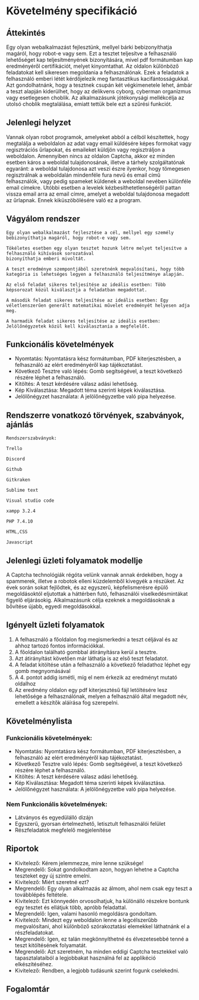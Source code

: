 
# Követelmény specifikáció

##  Áttekintés
Egy olyan webalkalmazást fejlesztünk, mellyel bárki bebizonyíthatja magáról, hogy robot-e vagy sem. Ezt a tesztet teljesítve a felhasználó lehetőséget kap teljesítményének bizonyítására, mivel pdf formátumban kap eredményéről certifikációt, melyet kinyomtathat. Az oldalon különböző feladatokat kell sikeresen megoldania a felhasználónak. Ezek a feladatok a felhasználó emberi létét kérdőjelezik meg fantasztikus kacifántosságukkal. Azt gondolhatnánk, hogy a tesztnek csupán két végkimenetele lehet, ámbár a teszt alapján kiderülhet, hogy az delikvens cyborg, cyberman organizmus vagy esetlegesen choblik. Az alkalmazásunk jótékonysági mellékcélja az utolsó choblik megtalálása, emiatt tettük bele ezt a szűrési funkciót.

## Jelenlegi helyzet
Vannak olyan robot programok, amelyeket abból a célból készítettek, hogy megtalálja a weboldalon az adat 
vagy email küldésére képes formokat vagy regisztrációs űrlapokat, és emaileket küldjön vagy regisztráljon a weboldalon. 
Amennyiben nincs az oldalon Captcha, akkor ez minden esetben káros a weboldal tulajdonosának, illetve a tárhely 
szolgáltatónak egyaránt: a weboldal tulajdonosa azt veszi észre ilyenkor, hogy tömegesen regisztrálnak a weboldalán 
mindenféle fura nevű és email című felhasználók, vagy pedig spameket küldenek a weboldal nevében különféle email címekre. 
Utóbbi esetben a levelek kézbesíthetetlenségéről pattan vissza email arra az email címre, amelyet a weboldal tulajdonosa 
megadott az űrlapnak. Ennek kiküszöbölésére való ez a program.

## Vágyálom rendszer
    Egy olyan webalkalmazást fejlesztése a cél, mellyel egy személy bebizonyíthatja magáról, hogy robot-e vagy sem.
    
    Tökéletes esetben egy olyan tesztet hozunk létre melyet teljesítve a felhasználó kihívások sorozatával 
    bizonyíthatja emberi mivoltát. 
    
    A teszt eredménye szempontjából szeretnénk megvalósítani, hogy több kategória is lehetséges legyen a felhasználó teljesítménye alapján. 
    
    Az első feladat sikeres teljesítése az ideális esetben: Több képsorozat közül kiválasztja a feladatban megadottat.
    
    A második feladat sikeres teljesítése az ideális esetben: Egy véletlenszerűen generált matematikai művelet eredményét helyesen adja meg.
    
    A harmadik feladat sikeres teljesítése az ideális esetben: Jelölőnégyzetek közül kell kiválasztania a megfelelőt.

## Funkcionális követelmények
- Nyomtatás: Nyomtatásra kész formátumban, PDF kiterjesztésben, a felhasználó az elért eredményéről kap tájékoztatást.
- Következő Tesztre való lépés: Gomb segítségével, a teszt következő részére léphet a felhasználó.
- Kitöltés: A teszt kérdésére válasz adási lehetőség.
- Kép Kiválasztása: Megadott téma szerinti képek kiválasztása.
- Jelölőnégyzet használata: A jelölőnégyzetbe való pipa helyezése.

## Rendszerre vonatkozó törvények, szabványok, ajánlás
    Rendszerszabványok:
    
    Trello

    Discord
    
    Github

    Gitkraken

    Sublime text
    
    Visual studio code
    
    xampp 3.2.4 

    PHP 7.4.10

    HTML,CSS

    Javascript

## Jelenlegi üzleti folyamatok modellje
A Captcha technológiák régóta velünk vannak annak érdekében, hogy a spammerek, illetve a robotok elleni küzdelemből 
kivegyék a részüket. Az évek során sokat fejlődtek, és az egyszerű, képfelismerésre épülő megoldásoktól eljutottak a 
háttérben futó, felhasználói viselkedésmintákat figyelő eljárásokig. Alkalmazásunk célja ezeknek a megoldásoknak a 
bővítése újabb, egyedi megoldásokkal.

## Igényelt üzleti folyamatok
1. A felhasználó a főoldalon fog megismerkedni a teszt céljával és az ahhoz tartozó fontos információkkal.
2. A főoldalon található gombbal átirányításra kerül a tesztre.
3. Azt átirányítást követően már láthatja is az első teszt feladatot.
4. A feladat kitöltése után a felhasználó a következő feladathoz léphet egy gomb megnyomásával
5. A 4. pontot addig ismétli, míg el nem érkezik az eredményt mutató oldalhoz
6. Az eredmény oldalon egy pdf kiterjesztésű fájl letöltésére lesz lehetősége a felhasználónak, melyen a felhasználó által megadott név, emellett a készítők aláírása fog szerepelni.

## Követelménylista

### Funkcionális követelmények:
- Nyomtatás: Nyomtatásra kész formátumban, PDF kiterjesztésben, a felhasználó az elért eredményéről kap tájékoztatást.
- Következő Tesztre való lépés: Gomb segítségével, a teszt következő részére léphet a felhasználó.
- Kitöltés: A teszt kérdésére válasz adási lehetőség.
- Kép Kiválasztása: Megadott téma szerinti képek kiválasztása.
- Jelölőnégyzet használata: A jelölőnégyzetbe való pipa helyezése.

### Nem Funkcionális követelmények:
- Látványos és egyedülálló dizájn
- Egyszerű, gyorsan értelmezhető, letisztult felhasználói felület
- Részfeladatok megfelelő megjelenítése

## Riportok
- Kivitelező: Kérem jelemmezze, mire lenne szüksége!
- Megrendelő: Sokat gondolkodtam azon, hogyan lehetne a Captcha teszteket egy új szintre emelni.
- Kivitelező: Miért szeretné ezt?
- Megrendelő: Egy olyan alkalmazás az álmom, ahol nem csak egy teszt a továbblépés feltétele.
- Kivitelező: Ezt könnyedén orvosolhatjuk, ha különálló részekre bontunk egy tesztet és ellátjuk több, apróbb feladattal.
- Megrendelő: Igen, valami hasonló megoldásra gondoltam.
- Kivitelező: Mindezt egy weboldalon lenne a legcélszerűbb megvalósítani, ahol különböző szórakoztatási elemekkel láthatnánk el a részfeladatokat.
- Megrendelő: Igen, ez talán megkönnyíthetné és élvezetesebbé tenné a teszt kitöltésének folyamatát.
- Megrendelő: Azt szeretném, ha minden eddigi Captcha tesztekkel való tapasztalataiból a legjobbakat használná fel az applikéció elkészítéséhez.
- Kivitelező: Rendben, a legjobb tudásunk szerint fogunk cselekedni.

## Fogalomtár
